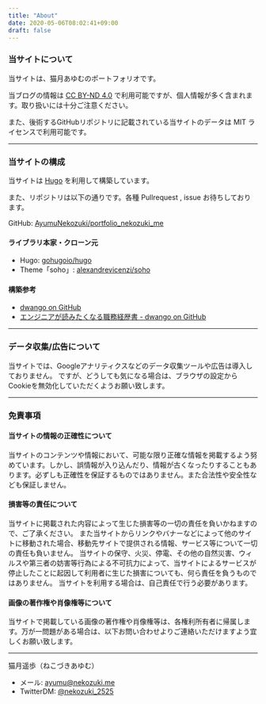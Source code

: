 ```yaml
---
title: "About"
date: 2020-05-06T08:02:41+09:00
draft: false
---
```


### 当サイトについて

当サイトは、猫月あゆむのポートフォリオです。

当ブログの情報は [CC BY-ND 4.0](https://creativecommons.org/licenses/by-nd/4.0/deed.ja) で利用可能ですが、個人情報が多く含まれます。取り扱いには十分ご注意ください。

また、後術するGitHubリポジトリに記載されている当サイトのデータは MIT ライセンスで利用可能です。

---

### 当サイトの構成

当サイトは [Hugo](https://gohugo.io/) を利用して構築しています。

また、リポジトリは以下の通りです。各種 Pullrequest , issue お待ちしております。

GitHub: [AyumuNekozuki/portfolio_nekozuki_me](https://github.com/AyumuNekozuki/portfolio_nekozuki_me)

#### ライブラリ本家・クローン元

- Hugo: [gohugoio/hugo](https://github.com/gohugoio/hugo)
- Theme「soho」: [alexandrevicenzi/soho](https://github.com/alexandrevicenzi/soho)

#### 構築参考

- [dwango on GitHub](https://dwango.github.io/)
- [エンジニアが読みたくなる職務経歴書 - dwango on GitHub](https://dwango.github.io/articles/engineers-resume/)

---

### データ収集/広告について
当サイトでは、Googleアナリティクスなどのデータ収集ツールや広告は導入しておりません。
ですが、どうしても気になる場合は、ブラウザの設定からCookieを無効化していただくようお願い致します。

---

### 免責事項

#### 当サイトの情報の正確性について
当サイトのコンテンツや情報において、可能な限り正確な情報を掲載するよう努めています。しかし、誤情報が入り込んだり、情報が古くなったりすることもあります。必ずしも正確性を保証するものではありません。また合法性や安全性なども保証しません。

#### 損害等の責任について
当サイトに掲載された内容によって生じた損害等の一切の責任を負いかねますので、ご了承ください。
また当サイトからリンクやバナーなどによって他のサイトに移動された場合、移動先サイトで提供される情報、サービス等について一切の責任も負いません。
当サイトの保守、火災、停電、その他の自然災害、ウィルスや第三者の妨害等行為による不可抗力によって、当サイトによるサービスが停止したことに起因して利用者に生じた損害についても、何ら責任を負うものではありません。
当サイトを利用する場合は、自己責任で行う必要があります。

#### 画像の著作権や肖像権等について
当サイトで掲載している画像の著作権や肖像権等は、各権利所有者に帰属します。万が一問題がある場合は、以下お問い合わせよりご連絡いただけますよう宜しくお願い致します。

---

猫月遥歩（ねこづきあゆむ）

- メール: [ayumu@nekozuki.me](mailto:ayumu@nekozuki.me)
- TwitterDM: [@nekozuki_2525](https://twitter.com/nekozuki_2525)
